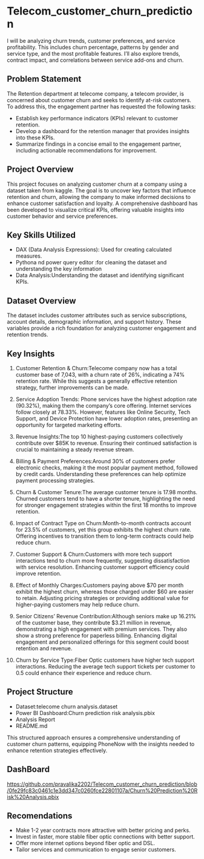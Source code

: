 # Telecom_customer_churn_prediction
I will be analyzing churn trends, customer preferences, and service profitability. This includes churn percentage, patterns by gender and service type, and the most profitable features. I’ll also explore trends, contract impact, and correlations between service add-ons and churn.


## **Problem Statement**  
The Retention department at telecome company, a telecom provider, is concerned about customer churn and seeks to identify at-risk customers. To address this, the engagement partner has requested the following tasks:  

- Establish key performance indicators (KPIs) relevant to customer retention.  
- Develop a dashboard for the retention manager that provides insights into these KPIs.  
- Summarize findings in a concise email to the engagement partner, including actionable recommendations for improvement.  

## Project Overview
This project focuses on analyzing customer churn at a company using a dataset taken from kaggle. The goal is to uncover key factors that influence retention and churn, allowing the company to make informed decisions to enhance customer satisfaction and loyalty. A comprehensive dashboard has been developed to visualize critical KPIs, offering valuable insights into customer behavior and service preferences.  

## Key Skills Utilized
- DAX (Data Analysis Expressions): Used for creating calculated measures.  
- Pythona nd power query editor :for cleaning the dataset and understanding the key information
- Data Analysis:Understanding the dataset and identifying significant KPIs.  

## Dataset Overview
The dataset includes customer attributes such as service subscriptions, account details, demographic information, and support history. These variables provide a rich foundation for analyzing customer engagement and retention trends.  

## Key Insights  

1. Customer Retention & Churn:Telecome company now has a total customer base of 7,043, with a churn rate of 26%, indicating a 74% retention rate. While this suggests a generally effective retention strategy, further improvements can be made.  

2. Service Adoption Trends: Phone services have the highest adoption rate (90.32%), making them the company’s core offering. Internet services follow closely at 78.33%. However, features like Online Security, Tech Support, and Device Protection have lower adoption rates, presenting an opportunity for targeted marketing efforts.  

3. Revenue Insights:The top 10 highest-paying customers collectively contribute over $85K to revenue. Ensuring their continued satisfaction is crucial to maintaining a steady revenue stream.  

4. Billing & Payment Preferences:Around 30% of customers prefer electronic checks, making it the most popular payment method, followed by credit cards. Understanding these preferences can help optimize payment processing strategies.  

5. Churn & Customer Tenure:The average customer tenure is 17.98 months. Churned customers tend to have a shorter tenure, highlighting the need for stronger engagement strategies within the first 18 months to improve retention.  

6. Impact of Contract Type on Churn:Month-to-month contracts account for 23.5% of customers, yet this group exhibits the highest churn rate. Offering incentives to transition them to long-term contracts could help reduce churn.  

7. Customer Support & Churn:Customers with more tech support interactions tend to churn more frequently, suggesting dissatisfaction with service resolution. Enhancing customer support efficiency could improve retention.  

8. Effect of Monthly Charges:Customers paying above $70 per month exhibit the highest churn, whereas those charged under $60 are easier to retain. Adjusting pricing strategies or providing additional value for higher-paying customers may help reduce churn.  

9. Senior Citizens’ Revenue Contribution:Although seniors make up 16.21% of the customer base, they contribute $3.21 million in revenue, demonstrating a high engagement with premium services. They also show a strong preference for paperless billing. Enhancing digital engagement and personalized offerings for this segment could boost retention and revenue.  

10. Churn by Service Type:Fiber Optic customers have higher tech support interactions. Reducing the average tech support tickets per customer to 0.5 could enhance their experience and reduce churn.  

## Project Structure
- Dataset:telecome churn analysis.dataset
- Power BI Dashboard:Churn prediction risk analysis.pbix
- Analysis Report 
- README.md  

This structured approach ensures a comprehensive understanding of customer churn patterns, equipping PhoneNow with the insights needed to enhance retention strategies effectively.
## DashBoard
https://github.com/pravalika2202/Telecom_customer_churn_prediction/blob/0fe29fc83c0461c1e3dd347c0260fce22801107a/Churn%20Prediction%20Risk%20Analysis.pbix
## Recomendations
- Make 1-2 year contracts more attractive with better pricing and perks.  
- Invest in faster, more stable fiber optic connections with better support.  
- Offer more internet options beyond fiber optic and DSL.  
- Tailor services and communication to engage senior customers.
